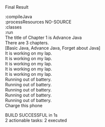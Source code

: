 Final Result    

:compileJava     
:processResources NO-SOURCE    
:classes   
:run   
The title of Chapter 1 is Advance Java   
There are 3 chapters.   
[Basic Java, Advance Java, Forget about Java]   
It is working on my lap.   
It is working on my lap.   
It is working on my lap.   
It is working on my lap.    
It is working on my lap.    
Running out of battery.    
Running out of battery.    
Running out of battery.    
Running out of battery.    
Running out of battery.    
Charge this phone    
    
BUILD SUCCESSFUL in 1s    
2 actionable tasks: 2 executed     